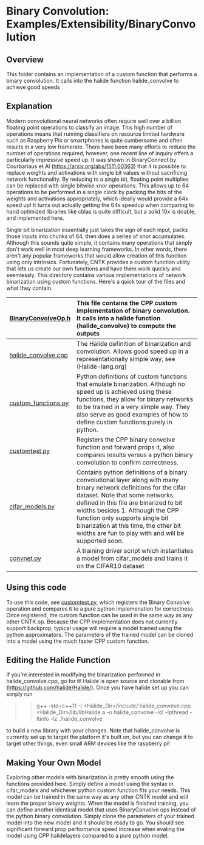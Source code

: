 # Binary Convolution: Examples/Extensibility/BinaryConvolution

## Overview
This folder contains an implementation of a custom function that performs a binary convolution. It calls into the halide function halide_convolve to achieve good speeds

## Explanation
Modern convolutional neural networks often require well over a billion floating point operations to classify an image. This high number of operations means that running classifiers on resource limited hardware such as Raspberry Pis or smartphones is quite cumbersome and often results in a very low framerate. There have been many efforts to reduce the number of operations required, however, one recent line of inquiry offers a particularly impressive speed up. It was shown in BinaryConnect by Courbariaus et Al (https://arxiv.org/abs/1511.00363) that it is possible to replace weights and activations with single bit values without sacrificing network functionality. By reducing to a single bit, floating point multiplies can be replaced with single bitwise xnor operations. This allows up to 64 operations to be performed in a single clock by packing the bits of the weights and activations appropriately, which ideally would provide a 64x speed up! It turns out actually getting the 64x speedup when comparing to hand optimized libraries like cblas is quite difficult, but a solid 10x is doable, and implemented here.

Single bit binarization essentially just takes the sign of each input, packs those inputs into chunks of 64, then does a series of xnor accumulates. Although this sounds quite simple, it contains many operations that simply don't work well in most deep learning frameworks. In other words, there aren't any popular frameworks that would allow creation of this function using only intrinsics. Fortunately, CNTK provides a custom function utility that lets us create our own functions and have them work quickly and seemlessly. This directory contains various implementations of network binarization using custom functions. Here's a quick tour of the files and what they contain.

|[BinaryConvolveOp.h](./BinaryConvolveOp.h)     |This file contains the CPP custom implementation of binary convolution. It calls into a halide function (halide_convolve) to compute the outputs
|:---------|:---
|[halide_convolve.cpp](./halide_convolve.cpp)   |The Halide definition of binarization and convolution. Allows good speed up in a representationally simple way, see (Halide-lang.org)
|[custom_functions.py](./custom_functions.py)   |Python definitions of custom functions that emulate binarization.  Although no speed up is achieved using these functions, they allow for binary networks to be trained in a very simple way. They also serve as good examples of how to define custom functions purely in python. 
|[customtest.py](./customtest.py)               |Registers the CPP binary convolve function and forward props it, also compares results versus a python binary convolution to confirm correctness.
|[cifar_models.py](./cifar_models.py)           |Contains python definitions of a binary convolutional layer along with many binary network definitions for the cifar dataset. Note that some networks defined in this file are binarized to bit widths besides 1. Although the CPP function only supports single bit binarization at this time, the other bit widths are fun to play with and will be supported soon.
|[convnet.py](./convnet.py)                     |A training driver script which instantiates a model from cifar_models and trains it on the CIFAR10 dataset

## Using this code
To use this code, see [customtest.py](./customtest.py), which registers the Binary Convolve operation and compares it to a pure python implemenation for correctness. Once registered, the custom function can be used in the same way as any other CNTK op. Because the CPP implementation does not currently support backprop, typical usage will require a model trained using the python approximators. The parameters of the trained model can be cloned into a model using the much faster CPP custom function.

## Editing the Halide Function
If you're interested in modifying the binarization performed in halide_convolve.cpp, go for it! Halide is open source and clonable from (https://github.com/halide/Halide/). Once you have halide set up you can simply run
>> g++ -std=c++11 -I <Halide_Dir>/include/ halide_convolve.cpp <Halide_Dir>/lib/libHalide.a -o halide_convolve -ldl -lpthread -ltinfo -lz
>> ./halide_convolve

to build a new library with your changes. Note that halide_convolve is currently set up to target the platform it's built on, but you can change it to target other things, even small ARM devices like the raspberry pi!

## Making Your Own Model
Exploring other models with binarization is pretty smooth using the functions provided here. Simply define a model using the syntax in cifar_models and whichever python custom function fits your needs. This model can be trained in the same way as any other CNTK model and will learn the proper binary weights. When the model is finished training, you can define another identical model that uses BinaryConvolve ops instead of the python binary convolution. Simply clone the parameters of your trained model into the new model and it should be ready to go. You should see significant forward prop performance speed increase when evaling the model using CPP halidelayers compared to a pure python model.
